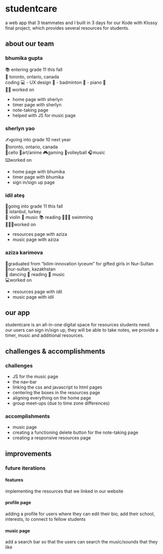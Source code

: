 # studentcare
a web app that 3 teammates and I built in 3 days for our Kode with Klossy final project, which provides several resources for students.


## about our team
### bhumika gupta
📚 entering grade 11 this fall  
📍 toronto, ontario, canada  
coding 💻 - UX design 🎨 - badminton 🏸 - piano 🎹  
🧑‍💻 worked on
* home page with sherlyn  
* timer page with sherlyn  
* note-taking page  
* helped with JS for music page  
  
### sherlyn yao
✍going into grade 10 next year  
📍toronto, ontario, canada  
🎻cello  🎨art/anime  🎮gaming  🏐volleyball  🎧music  
⌨️worked on
* home page with bhumika  
* timer page with bhumika  
* sign in/sign up page  
  
### idil ateş
📝going into grade 11 this fall  
📍 istanbul, turkey  
 🎻 violin 🎼 music 📚 reading 🏊🏼‍♀️ swimming  
👩🏻‍💻worked on
* resources page with aziza  
* music page with aziza   
  
### aziza karimova
🏫graduated from “bilim-innovation lyceum” for gifted girls in Nur-Sultan  
📍nur-sultan, kazakhstan  
💃 dancing 📘 reading  🎵 music  
💻worked on
* resources page with idil  
* music page with idil  

  
## our app

studentcare is an all-in-one digital space for resources students need.  
our users can sign in/sign up, they will be able to take notes, we provide a timer, music and additional resources.  
  
## challenges & accomplishments
### challenges
* JS for the music page
* the nav-bar 
* linking the css and javascript to html pages
* centering the boxes in the resources page
* aligning everything on the home page
* group meet-ups (due to time zone differences)

### accomplishments
* music page
* creating a functioning delete button for the note-taking page
* creating a responsive resources page

## improvements
### future iterations
#### features
implementing the resources that we linked in our website

#### profile page   
adding a profile for users where they can edit their bio, add their school, interests, to connect to fellow students

#### music page
add a search bar so that the users can search the music/sounds that they like







